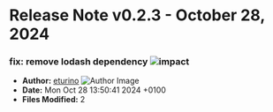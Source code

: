 # Release Note v0.2.3 - October 28, 2024


### fix: remove lodash dependency ![impact](https://img.shields.io/badge/impact-medium-yellow?style=flat-square)
- **Author:** [eturino](https://github.com/eturino) ![Author Image](https://avatars.githubusercontent.com/eturino?size=40)
- **Date:** Mon Oct 28 13:50:41 2024 +0100
- **Files Modified:** 2
    
